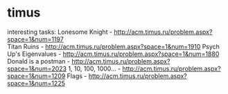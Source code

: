 # timus
interesting tasks:
Lonesome Knight         - http://acm.timus.ru/problem.aspx?space=1&num=1197  
Titan Ruins             - http://acm.timus.ru/problem.aspx?space=1&num=1910
Psych Up's Eigenvalues  - http://acm.timus.ru/problem.aspx?space=1&num=1880
Donald is a postman     - http://acm.timus.ru/problem.aspx?space=1&num=2023
1, 10, 100, 1000...     - http://acm.timus.ru/problem.aspx?space=1&num=1209
Flags                   - http://acm.timus.ru/problem.aspx?space=1&num=1225 
